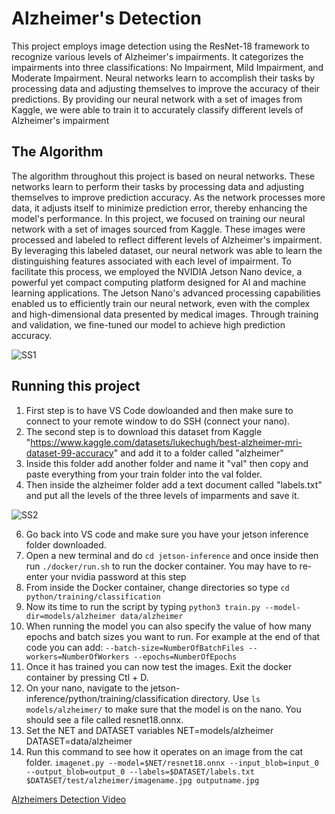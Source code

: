 # Alzheimer's Detection

  This project employs image detection using the ResNet-18 framework to recognize various levels of Alzheimer's impairments. It categorizes the impairments into three classifications: No Impairment, Mild Impairment, and Moderate Impairment. 
  Neural networks learn to accomplish their tasks by processing data and adjusting themselves to improve the accuracy of their predictions. By providing our neural network with a set of images from Kaggle, we were able to train it to accurately classify different levels of Alzheimer's impairment

## The Algorithm

The algorithm throughout this project is based on neural networks. These networks learn to perform their tasks by processing data and adjusting themselves to improve prediction accuracy. As the network processes more data, it adjusts itself to minimize prediction error, thereby enhancing the model's performance. In this project, we focused on training our neural network with a set of images sourced from Kaggle. These images were processed and labeled to reflect different levels of Alzheimer's impairment. By leveraging this labeled dataset, our neural network was able to learn the distinguishing features associated with each level of impairment. To facilitate this process, we employed the NVIDIA Jetson Nano device, a powerful yet compact computing platform designed for AI and machine learning applications. The Jetson Nano's advanced processing capabilities enabled us to efficiently train our neural network, even with the complex and high-dimensional data presented by medical images. Through training and validation, we fine-tuned our model to achieve high prediction accuracy. 

![SS1](https://github.com/user-attachments/assets/594c7a29-9727-42ca-a059-8cf778147a8f)

## Running this project

1. First step is to have VS Code dowloanded and then make sure to connect to your remote window to do SSH (connect your nano).
2. The second step is to download this dataset from Kaggle "https://www.kaggle.com/datasets/lukechugh/best-alzheimer-mri-dataset-99-accuracy" and add it to a folder called "alzheimer"
3. Inside this folder add another folder and name it "val" then copy and paste everything from your train folder into the val folder.
4. Then inside the alzheimer folder add a text document called "labels.txt" and put all the levels of the three levels of imparments and save it.

![SS2](https://github.com/user-attachments/assets/889944d1-c716-4e66-a0dc-3313b79f5efd)

6. Go back into VS code and make sure you have your jetson inference folder downloaded.
7. Open a new terminal and do `cd jetson-inference` and once inside then run `./docker/run.sh` to run the docker container. You may have to re-enter your nvidia password at this step
8. From inside the Docker container, change directories so type `cd python/training/classification`
9. Now its time to run the script by typing `python3 train.py --model-dir=models/alzheimer data/alzheimer`
10. When running the model you can also specify the value of how many epochs and batch sizes you want to run. For example at the end of that code you can add: `--batch-size=NumberOfBatchFiles --workers=NumberOfWorkers --epochs=NumberOfEpochs`
11. Once it has trained you can now test the images. Exit the docker container by pressing Ctl + D.
12. On your nano, navigate to the jetson-inference/python/training/classification directory. Use `ls models/alzheimer/` to make sure that the model is on the nano. You should see a file called resnet18.onnx.
13. Set the NET and DATASET variables
NET=models/alzheimer
DATASET=data/alzheimer
14. Run this command to see how it operates on an image from the cat folder.
`imagenet.py --model=$NET/resnet18.onnx --input_blob=input_0 --output_blob=output_0 --labels=$DATASET/labels.txt $DATASET/test/alzheimer/imagename.jpg outputname.jpg`


[Alzheimers Detection Video](https://youtu.be/SVTekAno5cs)
